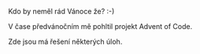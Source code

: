 Kdo by neměl rád Vánoce že? :-)

V čase předvánočním mě pohltil projekt Advent of Code.

Zde jsou má řešení některých úloh.
